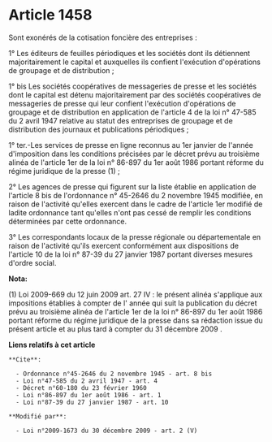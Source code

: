 # Article 1458

Sont exonérés de la cotisation foncière des entreprises : 

1° Les éditeurs de feuilles périodiques et les sociétés dont ils détiennent majoritairement le capital et auxquelles ils
confient l'exécution d'opérations de groupage et de distribution ; 

1° bis Les sociétés coopératives de messageries de presse et les sociétés dont le capital est détenu majoritairement par des
sociétés coopératives de messageries de presse qui leur confient l'exécution d'opérations de groupage et de distribution en
application de l'article 4 de la loi n° 47-585 du 2 avril 1947 relative au statut des entreprises de groupage et de
distribution des journaux et publications périodiques ; 

1° ter.-Les services de presse en ligne reconnus au 1er janvier de l'année d'imposition dans les conditions précisées par le
décret prévu au troisième alinéa de l'article 1er de la loi n° 86-897 du 1er août 1986 portant réforme du régime juridique de
la presse (1) ; 

2° Les agences de presse qui figurent sur la liste établie en application de l'article 8 bis de l'ordonnance n° 45-2646 du 2
novembre 1945 modifiée, en raison de l'activité qu'elles exercent dans le cadre de l'article 1er modifié de ladite ordonnance
tant qu'elles n'ont pas cessé de remplir les conditions déterminées par cette ordonnance. 

3° Les correspondants locaux de la presse régionale ou départementale en raison de l'activité qu'ils exercent conformément
aux dispositions de l'article 10 de la loi n° 87-39 du 27 janvier 1987 portant diverses mesures d'ordre social.

**Nota:**

(1) Loi 2009-669 du 12 juin 2009 art. 27 IV : le présent alinéa s'applique aux impositions établies à compter de l' année qui
suit la publication du décret prévu au troisième alinéa de l'article 1er de la loi n° 86-897 du 1er août 1986 portant réforme
du régime juridique de la presse dans sa rédaction issue du présent article et au plus tard à compter du 31 décembre 2009 .

**Liens relatifs à cet article**

	**Cite**:

	  - Ordonnance n°45-2646 du 2 novembre 1945 - art. 8 bis
	  - Loi n°47-585 du 2 avril 1947 - art. 4
	  - Décret n°60-180 du 23 février 1960
	  - Loi n°86-897 du 1er août 1986 - art. 1
	  - Loi n°87-39 du 27 janvier 1987 - art. 10

	**Modifié par**:

	  - Loi n°2009-1673 du 30 décembre 2009 - art. 2 (V)

